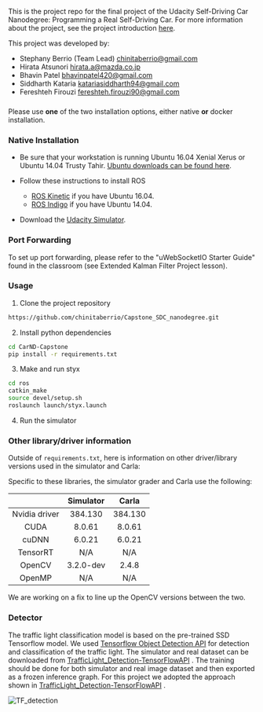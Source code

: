 This is the project repo for the final project of the Udacity Self-Driving Car Nanodegree: Programming a Real Self-Driving Car. For more information about the project, see the project introduction [here](https://classroom.udacity.com/nanodegrees/nd013/parts/6047fe34-d93c-4f50-8336-b70ef10cb4b2/modules/e1a23b06-329a-4684-a717-ad476f0d8dff/lessons/462c933d-9f24-42d3-8bdc-a08a5fc866e4/concepts/5ab4b122-83e6-436d-850f-9f4d26627fd9).


This project was developed by:
* Stephany Berrio (Team Lead)  chinitaberrio@gmail.com
* Hirata Atsunori hirata.a@mazda.co.jp
* Bhavin Patel bhavinpatel420@gmail.com
* Siddharth Kataria katariasiddharth94@gmail.com
* Fereshteh Firouzi fereshteh.firouzi90@gmail.com

### 



Please use **one** of the two installation options, either native **or** docker installation.

### Native Installation

* Be sure that your workstation is running Ubuntu 16.04 Xenial Xerus or Ubuntu 14.04 Trusty Tahir. [Ubuntu downloads can be found here](https://www.ubuntu.com/download/desktop).

* Follow these instructions to install ROS
  * [ROS Kinetic](http://wiki.ros.org/kinetic/Installation/Ubuntu) if you have Ubuntu 16.04.
  * [ROS Indigo](http://wiki.ros.org/indigo/Installation/Ubuntu) if you have Ubuntu 14.04.
* Download the [Udacity Simulator](https://github.com/udacity/CarND-Capstone/releases).

### Port Forwarding
To set up port forwarding, please refer to the "uWebSocketIO Starter Guide" found in the classroom (see Extended Kalman Filter Project lesson).

### Usage

1. Clone the project repository
```bash
https://github.com/chinitaberrio/Capstone_SDC_nanodegree.git
```

2. Install python dependencies
```bash
cd CarND-Capstone
pip install -r requirements.txt
```
3. Make and run styx
```bash
cd ros
catkin_make
source devel/setup.sh
roslaunch launch/styx.launch
```
4. Run the simulator


### Other library/driver information
Outside of `requirements.txt`, here is information on other driver/library versions used in the simulator and Carla:

Specific to these libraries, the simulator grader and Carla use the following:

|        | Simulator | Carla  |
| :-----------: |:-------------:| :-----:|
| Nvidia driver | 384.130 | 384.130 |
| CUDA | 8.0.61 | 8.0.61 |
| cuDNN | 6.0.21 | 6.0.21 |
| TensorRT | N/A | N/A |
| OpenCV | 3.2.0-dev | 2.4.8 |
| OpenMP | N/A | N/A |

We are working on a fix to line up the OpenCV versions between the two.


### Detector
The traffic light classification model is based on the pre-trained SSD Tensorflow model. We used [Tensorflow Object Detection API](https://github.com/tensorflow/models/research/object_detection.git)  for detection and classification of the traffic light.  The simulator and real dataset can be downloaded from [TrafficLight_Detection-TensorFlowAPI](https://github.com/vatsl/TrafficLight_Detection-TensorFlowAPI) . The training should be done for both simulator and real image dataset and then exported as a frozen inference graph.
For this project we adopted the approach shown in [TrafficLight_Detection-TensorFlowAPI](https://github.com/vatsl/TrafficLight_Detection-TensorFlowAPI) . 

![TF_detection](detection.png)


